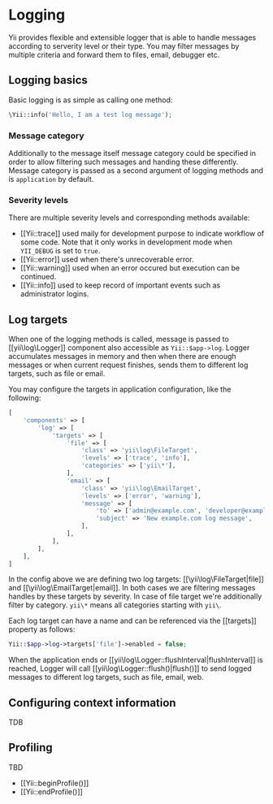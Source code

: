 Logging
=======

Yii provides flexible and extensible logger that is able to handle messages according to serverity level or their type.
You may filter messages by multiple criteria and forward them to files, email, debugger etc.

Logging basics
--------------

Basic logging is as simple as calling one method:

```php
\Yii::info('Hello, I am a test log message');
```

### Message category

Additionally to the message itself message category could be specified in order to allow filtering such messages and
handing these differently. Message category is passed as a second argument of logging methods and is `application` by
default.

### Severity levels

There are multiple severity levels and corresponding methods available:

- [[Yii::trace]] used maily for development purpose to indicate workflow of some code. Note that it only works in
  development mode when `YII_DEBUG` is set to `true`.
- [[Yii::error]] used when there's unrecoverable error.
- [[Yii::warning]] used when an error occured but execution can be continued.
- [[Yii::info]] used to keep record of important events such as administrator logins.

Log targets
-----------

When one of the logging methods is called, message is passed to [[yii\log\Logger]] component also accessible as
`Yii::$app->log`. Logger accumulates messages in memory and then when there are enough messages or when current
request finishes, sends them to different log targets, such as file or email.

You may configure the targets in application configuration, like the following:

```php
[
	'components' => [
		'log' => [
			'targets' => [
				'file' => [
					'class' => 'yii\log\FileTarget',
					'levels' => ['trace', 'info'],
					'categories' => ['yii\*'],
				],
				'email' => [
					'class' => 'yii\log\EmailTarget',
					'levels' => ['error', 'warning'],
					'message' => [
						'to' => ['admin@example.com', 'developer@example.com'],
						'subject' => 'New example.com log message',
					],
				],
			],
		],
	],
]
```

In the config above we are defining two log targets: [[\yii\log\FileTarget|file]] and [[\yii\log\EmailTarget|email]].
In both cases we are filtering messages handles by these targets by severity. In case of file target we're
additionally filter by category. `yii\*` means all categories starting with `yii\`.

Each log target can have a name and can be referenced via the [[targets]] property as follows:

```php
Yii::$app->log->targets['file']->enabled = false;
```

When the application ends or [[yii\log\Logger::flushInterval|flushInterval]] is reached, Logger will call
[[yii\log\Logger::flush()|flush()]] to send logged messages to different log targets, such as file, email, web.


Configuring context information
-------------------------------

TDB

Profiling
---------

TBD

- [[Yii::beginProfile()]]
- [[Yii::endProfile()]]


